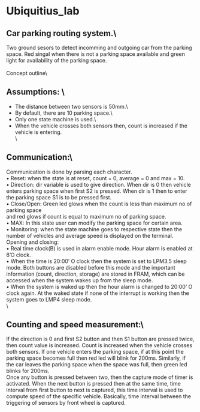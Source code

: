 # Ubiquitius_lab
## Car parking routing system.\
Two ground sesors to detect incomming and outgoing car from the parking space. Red singal when there is not a parking space available and green light for availability of the parking space.\
\
Concept outline\
## Assumptions: \
- The distance between two sensors is 50mm.\
- By default, there are 10 parking space.\
- Only one state machine is used.\
- When the vehicle crosses both sensors then, count is increased if the vehicle is entering.\
\
## Communication:\
Communication is done by parsing each character.\
• Reset: when the state is at reset, count = 0, average = 0 and max = 10.\
• Direction: dir variable is used to give direction. When dir is 0 then vehicle enters parking 
space when first S2 is pressed. When dir is 1 then to enter the parking space S1 is to be 
pressed first.\
• Close/Open: Green led glows when the count is less than maximum no of parking space \
and red glows if count is equal to maximum no of parking space.\
• MAX: In this state user can modify the parking space for certain area.\
• Monitoring: when the state machine goes to respective state then the number of vehicles
and average speed is displayed on the terminal.\
Opening and closing:\
• Real time clock(B) is used in alarm enable mode. Hour alarm is enabled at 8’O clock.\
• When the time is 20:00’ O clock then the system is set to LPM3.5 sleep mode. Both buttons 
are disabled before this mode and the important information (count, direction, storage) are 
stored in FRAM, which can be accessed when the system wakes up from the sleep mode.\
• When the system is waked up then the hour alarm is changed to 20:00’ O clock again. At 
the waked state if none of the interrupt is working then the system goes to LMP4 sleep 
mode.\
\
## Counting and speed measurement:\
If the direction is 0 and first S2 button and then S1 button are pressed twice, then count value is 
increased. Count is increased when the vehicle crosses both sensors. If one vehicle enters the 
parking space, if at this point the parking space becomes full then red led will blink for 200ms. 
Similarly, if the car leaves the parking space when the space was full, then green led blinks for 
200ms.\
Once any button is pressed between two, then the capture mode of timer is activated. When the 
next button is pressed then at the same time, time interval from first button to next is captured, this 
time interval is used to compute speed of the specific vehicle. Basically, time interval between the 
triggering of sensors by front wheel is captured.
